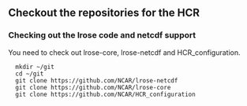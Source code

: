 ## Checkout the repositories for the HCR

### Checking out the lrose code and **netcdf** support

You need to check out lrose-core, lrose-netcdf and HCR_configuration.

```
  mkdir ~/git
  cd ~/git
  git clone https://github.com/NCAR/lrose-netcdf
  git clone https://github.com/NCAR/lrose-core
  git clone https://github.com/NCAR/HCR_configuration
```

